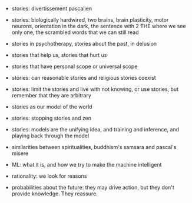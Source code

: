 - stories: divertissement pascalien
- stories: biologically hardwired, two brains, brain plasticity, motor neurons, orientation in the dark, the sentence with 2 THE where we see only one, the scrambled words that we can still read
- stories in psychotherapy, stories about the past, in delusion
- stories that help us, stories that hurt us
- stories that have personal scope or universal scope
- stories: can reasonable stories and religious stories coexist
- stories: limit the stories and live with not knowing, or use stories, but remember that they are arbitrary
- stories as our model of the world
- stories: stopping stories and zen
- stories: models are the unifying idea, and training and inference, and playing back through the model

- similarities between spiritualities, buddhism's samsara and pascal's misere

- ML: what it is, and how we try to make the machine intelligent

- rationality: we look for reasons

- probabilities about the future: they may drive action, but they don't provide knowledge. They reassure.